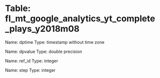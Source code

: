 Table: fl_mt_google_analytics_yt_complete_plays_y2018m08
========================================================

Name: dptime
Type: timestamp without time zone

Name: dpvalue
Type: double precision

Name: ref_id
Type: integer

Name: step
Type: integer

